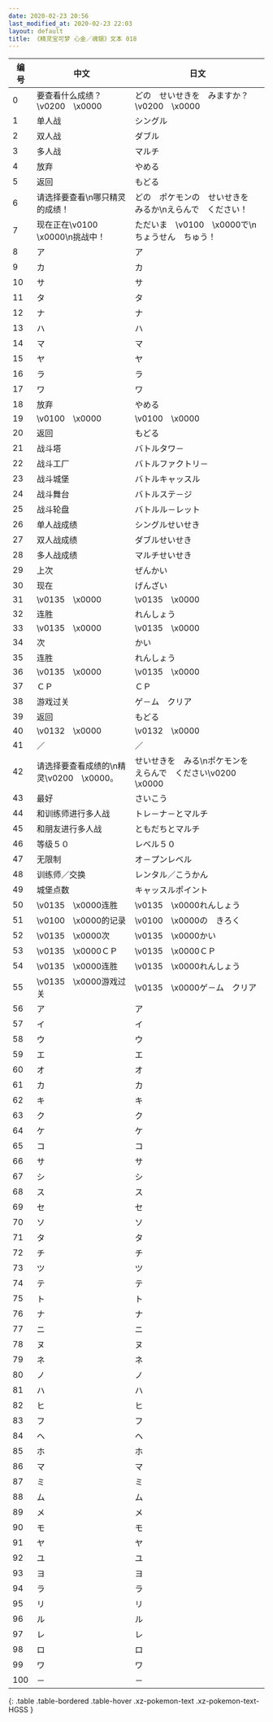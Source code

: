 ```yaml
---
date: 2020-02-23 20:56
last_modified_at: 2020-02-23 22:03
layout: default
title: 《精灵宝可梦 心金／魂银》文本 018
---
```

| 编号 | 中文 | 日文 |
| ---- | ---- | ---- |
| 0 | 要查看什么成绩？\v0200　\x0000 | どの　せいせきを　みますか？\v0200　\x0000 |
| 1 | 单人战 | シングル |
| 2 | 双人战 | ダブル |
| 3 | 多人战 | マルチ |
| 4 | 放弃 | やめる |
| 5 | 返回 | もどる |
| 6 | 请选择要查看\n哪只精灵的成绩！ | どの　ポケモンの　せいせきを　みるか\nえらんで　ください！ |
| 7 | 现在正在\v0100　\x0000\n挑战中！ | ただいま　\v0100　\x0000で\nちょうせん　ちゅう！ |
| 8 | ア | ア |
| 9 | カ | カ |
| 10 | サ | サ |
| 11 | タ | タ |
| 12 | ナ | ナ |
| 13 | ハ | ハ |
| 14 | マ | マ |
| 15 | ヤ | ヤ |
| 16 | ラ | ラ |
| 17 | ワ | ワ |
| 18 | 放弃 | やめる |
| 19 | \v0100　\x0000 | \v0100　\x0000 |
| 20 | 返回 | もどる |
| 21 | 战斗塔 | バトルタワ－ |
| 22 | 战斗工厂 | バトルファクトリ－ |
| 23 | 战斗城堡 | バトルキャッスル |
| 24 | 战斗舞台 | バトルステ－ジ |
| 25 | 战斗轮盘 | バトルル－レット |
| 26 | 单人战成绩 | シングルせいせき |
| 27 | 双人战成绩 | ダブルせいせき |
| 28 | 多人战成绩 | マルチせいせき |
| 29 | 上次 | ぜんかい |
| 30 | 现在 | げんざい |
| 31 | \v0135　\x0000 | \v0135　\x0000 |
| 32 | 连胜 | れんしょう |
| 33 | \v0135　\x0000 | \v0135　\x0000 |
| 34 | 次 | かい |
| 35 | 连胜 | れんしょう |
| 36 | \v0135　\x0000 | \v0135　\x0000 |
| 37 | ＣＰ | ＣＰ |
| 38 | 游戏过关 | ゲ－ム　クリア |
| 39 | 返回 | もどる |
| 40 | \v0132　\x0000 | \v0132　\x0000 |
| 41 | ／ | ／ |
| 42 | 请选择要查看成绩的\n精灵\v0200　\x0000。 | せいせきを　みる\nポケモンを　えらんで　ください\v0200　\x0000 |
| 43 | 最好 | さいこう |
| 44 | 和训练师进行多人战 | トレ－ナ－とマルチ |
| 45 | 和朋友进行多人战 | ともだちとマルチ |
| 46 | 等级５０ | レベル５０ |
| 47 | 无限制 | オ－プンレベル |
| 48 | 训练师／交换 | レンタル／こうかん |
| 49 | 城堡点数 | キャッスルポイント |
| 50 | \v0135　\x0000连胜 | \v0135　\x0000れんしょう |
| 51 | \v0100　\x0000的记录 | \v0100　\x0000の　きろく |
| 52 | \v0135　\x0000次 | \v0135　\x0000かい |
| 53 | \v0135　\x0000ＣＰ | \v0135　\x0000ＣＰ |
| 54 | \v0135　\x0000连胜 | \v0135　\x0000れんしょう |
| 55 | \v0135　\x0000游戏过关 | \v0135　\x0000ゲ－ム　クリア |
| 56 | ア | ア |
| 57 | イ | イ |
| 58 | ウ | ウ |
| 59 | エ | エ |
| 60 | オ | オ |
| 61 | カ | カ |
| 62 | キ | キ |
| 63 | ク | ク |
| 64 | ケ | ケ |
| 65 | コ | コ |
| 66 | サ | サ |
| 67 | シ | シ |
| 68 | ス | ス |
| 69 | セ | セ |
| 70 | ソ | ソ |
| 71 | タ | タ |
| 72 | チ | チ |
| 73 | ツ | ツ |
| 74 | テ | テ |
| 75 | ト | ト |
| 76 | ナ | ナ |
| 77 | ニ | ニ |
| 78 | ヌ | ヌ |
| 79 | ネ | ネ |
| 80 | ノ | ノ |
| 81 | ハ | ハ |
| 82 | ヒ | ヒ |
| 83 | フ | フ |
| 84 | ヘ | ヘ |
| 85 | ホ | ホ |
| 86 | マ | マ |
| 87 | ミ | ミ |
| 88 | ム | ム |
| 89 | メ | メ |
| 90 | モ | モ |
| 91 | ヤ | ヤ |
| 92 | ユ | ユ |
| 93 | ヨ | ヨ |
| 94 | ラ | ラ |
| 95 | リ | リ |
| 96 | ル | ル |
| 97 | レ | レ |
| 98 | ロ | ロ |
| 99 | ワ | ワ |
| 100 | － | － |
{: .table .table-bordered .table-hover .xz-pokemon-text .xz-pokemon-text-HGSS }